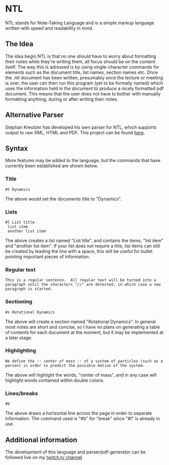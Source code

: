 # NTL
NTL stands for Note-Taking Language and is a simple markup language written with speed and readability in mind.

## The Idea
The idea begin NTL is that no one should have to worry about formatting their notes while they're writing them, all focus should be on the content itself.
The way this is adressed is by using single-character commands for elements such as the document title, list names, section names etc. 
Once the .ntl document has been written, presumably once the lecture or meeting is over, the user can then run this program (yet to be formally named) which uses the information held in the document to produce a nicely formatted pdf document.
This means that the user does not have to bother with manually formatting anything, during or after writing their notes.

## Alternative Parser
Stephan Kreutzer has developed his own parser for NTL, which supports output to raw XML, HTML and PDF.  This project can be found [here](https://github.com/publishing-systems/ntl).

## Syntax
More features may be added to the language, but the commands that have currently been established are shown below.

### Title
```
#t Dynamics
```
The above would set the documents title to "Dynamics".

### Lists
```
#l List title
 list item
 another list item
```
The above creates a list named "List title", and contains the items, "list item" and "another list item".
If your list does not require a title, list items can still be created by leading the line with a space, this will be useful for bullet pointing important pieces of information.

### Regular text
```
This is a regular sentence.  All regular text will be turned into a paragraph until the characters "//" are detected, in which case a new paragraph is started.
```
### Sectioning
```
#s Rotational Dynamics
```
The above will create a section named "Rotational Dynamics".  In general most notes are short and concise, so I have no plans on generating a table of contents for each document at the moment, but it may be implemented at a later stage.

### Highlighting
```
We define the :: center of mass :: of a system of particles (such as a person) in order to predict the possible motion of the system.
```
The above will highlight the words, "center of mass", and in any case will highlight words contained within double colons.

### Lines/breaks
```
#b
```
The above draws a horizontal line across the page in order to separate information.  The command used is "#b" for "break" since "#l" is already in use.

## Additional information
The development of this language and parser/pdf-generator can be followed live on my [twitch.tv channel](https://www.twitch.tv/that__guy2)

